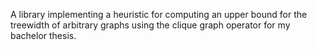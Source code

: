 A library implementing a heuristic for computing an upper bound for the treewidth of arbitrary graphs using the clique graph operator for my bachelor thesis.
